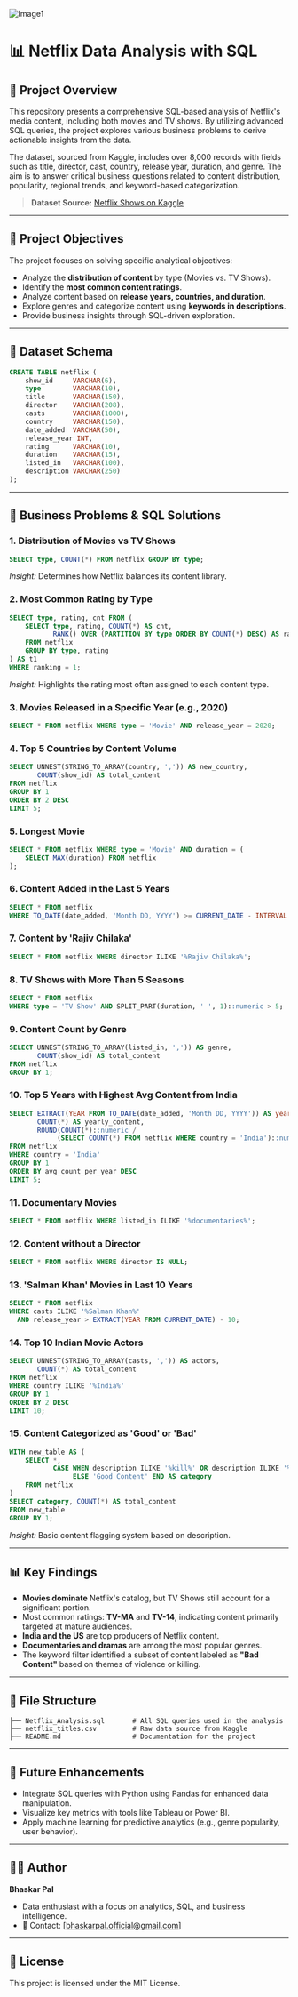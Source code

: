![Image1](https://github.com/bhaskarpal1707/Netflix-Analysis-SQL-Project/blob/main/Image1.jpg)
# 📊 Netflix Data Analysis with SQL

## 📁 Project Overview

This repository presents a comprehensive SQL-based analysis of Netflix's media content, including both movies and TV shows. By utilizing advanced SQL queries, the project explores various business problems to derive actionable insights from the data.

The dataset, sourced from Kaggle, includes over 8,000 records with fields such as title, director, cast, country, release year, duration, and genre. The aim is to answer critical business questions related to content distribution, popularity, regional trends, and keyword-based categorization.

> **Dataset Source:** [Netflix Shows on Kaggle](https://www.kaggle.com/datasets/shivamb/netflix-shows)

---

## 🌟 Project Objectives

The project focuses on solving specific analytical objectives:

* Analyze the **distribution of content** by type (Movies vs. TV Shows).
* Identify the **most common content ratings**.
* Analyze content based on **release years, countries, and duration**.
* Explore genres and categorize content using **keywords in descriptions**.
* Provide business insights through SQL-driven exploration.

---

## 📃 Dataset Schema

```sql
CREATE TABLE netflix (
    show_id     VARCHAR(6),
    type        VARCHAR(10),
    title       VARCHAR(150),
    director    VARCHAR(208),    
    casts       VARCHAR(1000),
    country     VARCHAR(150),
    date_added  VARCHAR(50),
    release_year INT,    
    rating      VARCHAR(10),
    duration    VARCHAR(15),    
    listed_in   VARCHAR(100),    
    description VARCHAR(250)
);
```

---

## 🧰 Business Problems & SQL Solutions

### 1. **Distribution of Movies vs TV Shows**

```sql
SELECT type, COUNT(*) FROM netflix GROUP BY type;
```

*Insight:* Determines how Netflix balances its content library.

### 2. **Most Common Rating by Type**

```sql
SELECT type, rating, cnt FROM (
    SELECT type, rating, COUNT(*) AS cnt,
           RANK() OVER (PARTITION BY type ORDER BY COUNT(*) DESC) AS ranking
    FROM netflix
    GROUP BY type, rating
) AS t1
WHERE ranking = 1;
```

*Insight:* Highlights the rating most often assigned to each content type.

### 3. **Movies Released in a Specific Year (e.g., 2020)**

```sql
SELECT * FROM netflix WHERE type = 'Movie' AND release_year = 2020;
```

### 4. **Top 5 Countries by Content Volume**

```sql
SELECT UNNEST(STRING_TO_ARRAY(country, ',')) AS new_country,
       COUNT(show_id) AS total_content
FROM netflix
GROUP BY 1
ORDER BY 2 DESC
LIMIT 5;
```

### 5. **Longest Movie**

```sql
SELECT * FROM netflix WHERE type = 'Movie' AND duration = (
    SELECT MAX(duration) FROM netflix
);
```

### 6. **Content Added in the Last 5 Years**

```sql
SELECT * FROM netflix
WHERE TO_DATE(date_added, 'Month DD, YYYY') >= CURRENT_DATE - INTERVAL '5 years';
```

### 7. **Content by 'Rajiv Chilaka'**

```sql
SELECT * FROM netflix WHERE director ILIKE '%Rajiv Chilaka%';
```

### 8. **TV Shows with More Than 5 Seasons**

```sql
SELECT * FROM netflix
WHERE type = 'TV Show' AND SPLIT_PART(duration, ' ', 1)::numeric > 5;
```

### 9. **Content Count by Genre**

```sql
SELECT UNNEST(STRING_TO_ARRAY(listed_in, ',')) AS genre,
       COUNT(show_id) AS total_content
FROM netflix
GROUP BY 1;
```

### 10. **Top 5 Years with Highest Avg Content from India**

```sql
SELECT EXTRACT(YEAR FROM TO_DATE(date_added, 'Month DD, YYYY')) AS year,
       COUNT(*) AS yearly_content,
       ROUND(COUNT(*)::numeric /
            (SELECT COUNT(*) FROM netflix WHERE country = 'India')::numeric * 100, 2) AS avg_count_per_year
FROM netflix
WHERE country = 'India'
GROUP BY 1
ORDER BY avg_count_per_year DESC
LIMIT 5;
```

### 11. **Documentary Movies**

```sql
SELECT * FROM netflix WHERE listed_in ILIKE '%documentaries%';
```

### 12. **Content without a Director**

```sql
SELECT * FROM netflix WHERE director IS NULL;
```

### 13. **'Salman Khan' Movies in Last 10 Years**

```sql
SELECT * FROM netflix
WHERE casts ILIKE '%Salman Khan%'
  AND release_year > EXTRACT(YEAR FROM CURRENT_DATE) - 10;
```

### 14. **Top 10 Indian Movie Actors**

```sql
SELECT UNNEST(STRING_TO_ARRAY(casts, ',')) AS actors,
       COUNT(*) AS total_content
FROM netflix
WHERE country ILIKE '%India%'
GROUP BY 1
ORDER BY 2 DESC
LIMIT 10;
```

### 15. **Content Categorized as 'Good' or 'Bad'**

```sql
WITH new_table AS (
    SELECT *,
           CASE WHEN description ILIKE '%kill%' OR description ILIKE '%violence%' THEN 'Bad Content'
                ELSE 'Good Content' END AS category
    FROM netflix
)
SELECT category, COUNT(*) AS total_content
FROM new_table
GROUP BY 1;
```

*Insight:* Basic content flagging system based on description.

---

## 📊 Key Findings

* **Movies dominate** Netflix's catalog, but TV Shows still account for a significant portion.
* Most common ratings: **TV-MA** and **TV-14**, indicating content primarily targeted at mature audiences.
* **India and the US** are top producers of Netflix content.
* **Documentaries and dramas** are among the most popular genres.
* The keyword filter identified a subset of content labeled as **"Bad Content"** based on themes of violence or killing.

---

## 📄 File Structure

```
├── Netflix_Analysis.sql       # All SQL queries used in the analysis
├── netflix_titles.csv         # Raw data source from Kaggle
├── README.md                  # Documentation for the project
```

---

## 🚀 Future Enhancements

* Integrate SQL queries with Python using Pandas for enhanced data manipulation.
* Visualize key metrics with tools like Tableau or Power BI.
* Apply machine learning for predictive analytics (e.g., genre popularity, user behavior).

---

## 👨‍💼 Author

**Bhaskar Pal**
* Data enthusiast with a focus on analytics, SQL, and business intelligence.
* 📧 Contact: [bhaskarpal.official@gmail.com]  

---

## 📅 License

This project is licensed under the MIT License.
